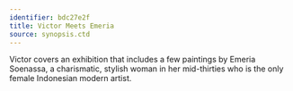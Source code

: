 ```yaml
---
identifier: bdc27e2f
title: Victor Meets Emeria
source: synopsis.ctd 
---
```

Victor covers an exhibition that includes a few paintings by Emeria
Soenassa, a charismatic, stylish woman in her mid-thirties who is the
only female Indonesian modern artist.
